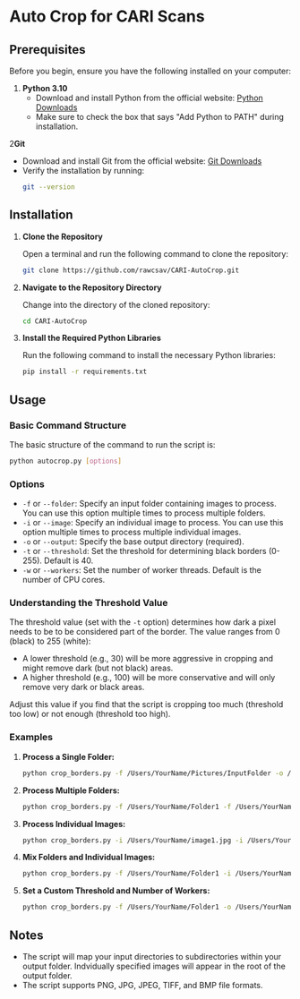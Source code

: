 # Auto Crop for CARI Scans

## Prerequisites

Before you begin, ensure you have the following installed on your computer:

1. **Python 3.10**
   - Download and install Python from the official website: [Python Downloads](https://www.python.org/downloads/)
   - Make sure to check the box that says "Add Python to PATH" during installation.

2**Git**
   - Download and install Git from the official website: [Git Downloads](https://git-scm.com/downloads)
   - Verify the installation by running:
     ```sh
     git --version
     ```

## Installation

1. **Clone the Repository**

   Open a terminal and run the following command to clone the repository:
   ```sh
   git clone https://github.com/rawcsav/CARI-AutoCrop.git
   ```

2. **Navigate to the Repository Directory**

   Change into the directory of the cloned repository:
   ```sh
   cd CARI-AutoCrop
   ```

3. **Install the Required Python Libraries**

   Run the following command to install the necessary Python libraries:
   ```sh
   pip install -r requirements.txt
   ```

## Usage

### Basic Command Structure

The basic structure of the command to run the script is:
```sh
python autocrop.py [options]
```

### Options

- `-f` or `--folder`: Specify an input folder containing images to process. You can use this option multiple times to process multiple folders.
- `-i` or `--image`: Specify an individual image to process. You can use this option multiple times to process multiple individual images.
- `-o` or `--output`: Specify the base output directory (required).
- `-t` or `--threshold`: Set the threshold for determining black borders (0-255). Default is 40.
- `-w` or `--workers`: Set the number of worker threads. Default is the number of CPU cores.

### Understanding the Threshold Value

The threshold value (set with the `-t` option) determines how dark a pixel needs to be to be considered part of the border. The value ranges from 0 (black) to 255 (white):

- A lower threshold (e.g., 30) will be more aggressive in cropping and might remove dark (but not black) areas.
- A higher threshold (e.g., 100) will be more conservative and will only remove very dark or black areas.

Adjust this value if you find that the script is cropping too much (threshold too low) or not enough (threshold too high).

### Examples

1. **Process a Single Folder:**
   ```sh
   python crop_borders.py -f /Users/YourName/Pictures/InputFolder -o /Users/YourName/Pictures/OutputFolder
   ```

2. **Process Multiple Folders:**
   ```sh
   python crop_borders.py -f /Users/YourName/Folder1 -f /Users/YourName/Folder2 -o /Users/YourName/Output
   ```

3. **Process Individual Images:**
   ```sh
   python crop_borders.py -i /Users/YourName/image1.jpg -i /Users/YourName/image2.png -o /Users/YourName/Output
   ```

4. **Mix Folders and Individual Images:**
   ```sh
   python crop_borders.py -f /Users/YourName/Folder1 -i /Users/YourName/image1.jpg -o /Users/YourName/Output
   ```

5. **Set a Custom Threshold and Number of Workers:**
   ```sh
   python crop_borders.py -f /Users/YourName/Folder1 -o /Users/YourName/Output -t 50 -w 4
   ```

## Notes

- The script will map your input directories to subdirectories within your output folder. Indvidually specified images will appear in the root of the output folder.
- The script supports PNG, JPG, JPEG, TIFF, and BMP file formats.